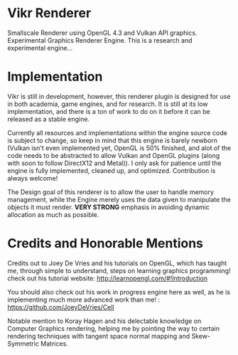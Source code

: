 # Vikr Renderer
Smallscale Renderer using OpenGL 4.3 and Vulkan API graphics. 
Experimental Graphics Renderer Engine. This is a research and experimental
engine...

# Implementation
Vikr is still in development, however, this renderer plugin is designed for use in both
academia, game engines, and for research. It is still at its low implementation, and there
is a ton of work to do on it before it can be released as a stable engine. 
  
Currently all resources and implementations within the engine source code is subject to change,
so keep in mind that this engine is barely newborn (Vulkan isn't even implemented yet,
OpenGL is 50% finished, and alot of the code needs to be abstracted to allow Vulkan and OpenGL plugins (along with soon to follow DirectX12 and Metal)). I only ask for patience until the engine is fully implemented, cleaned up,
and optimized. Contribution is always welcome!
  
The Design goal of this renderer is to allow the user to handle memory management, while the Engine merely uses the data
given to manipulate the objects it must render. **VERY STRONG** emphasis in avoiding dynamic allocation as much as possible.
  
# Credits and Honorable Mentions
Credits out to Joey De Vries and his tutorials on OpenGL, which has taught me,
through simple to understand, steps on learning graphics programming! check
out his tutorial website: http://learnopengl.com/#!Introduction
  
You should also check out his work in progress engine here as well, as he is implementing
much more advanced work than me! : https://github.com/JoeyDeVries/Cell
  
Notable mention to Koray Hagen and his delectable knowledge on Computer Graphics rendering,
helping me by pointing the way to certain rendering techniques with tangent space normal
mapping and Skew-Symmetric Matrices.